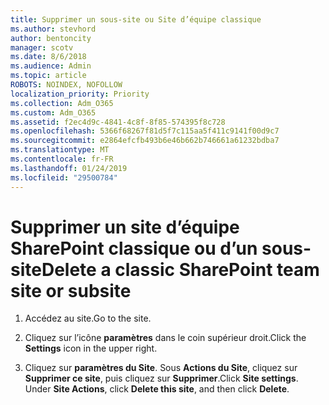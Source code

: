 ```yaml
---
title: Supprimer un sous-site ou Site d’équipe classique
ms.author: stevhord
author: bentoncity
manager: scotv
ms.date: 8/6/2018
ms.audience: Admin
ms.topic: article
ROBOTS: NOINDEX, NOFOLLOW
localization_priority: Priority
ms.collection: Adm_O365
ms.custom: Adm_O365
ms.assetid: f2ec4d9c-4841-4c8f-8f85-574395f8c728
ms.openlocfilehash: 5366f68267f81d5f7c115aa5f411c9141f00d9c7
ms.sourcegitcommit: e2864efcfb493b6e46b662b746661a61232bdba7
ms.translationtype: MT
ms.contentlocale: fr-FR
ms.lasthandoff: 01/24/2019
ms.locfileid: "29500784"
---
```

# <a name="delete-a-classic-sharepoint-team-site-or-subsite"></a><span data-ttu-id="3ff7d-102">Supprimer un site d’équipe SharePoint classique ou d’un sous-site</span><span class="sxs-lookup"><span data-stu-id="3ff7d-102">Delete a classic SharePoint team site or subsite</span></span>

1. <span data-ttu-id="3ff7d-103">Accédez au site.</span><span class="sxs-lookup"><span data-stu-id="3ff7d-103">Go to the site.</span></span>
    
2. <span data-ttu-id="3ff7d-104">Cliquez sur l’icône **paramètres** dans le coin supérieur droit.</span><span class="sxs-lookup"><span data-stu-id="3ff7d-104">Click the **Settings** icon in the upper right.</span></span> 
    
3. <span data-ttu-id="3ff7d-p101">Cliquez sur **paramètres du Site**. Sous **Actions du Site**, cliquez sur **Supprimer ce site**, puis cliquez sur **Supprimer**.</span><span class="sxs-lookup"><span data-stu-id="3ff7d-p101">Click **Site settings**. Under **Site Actions**, click **Delete this site**, and then click **Delete**.</span></span>
    

